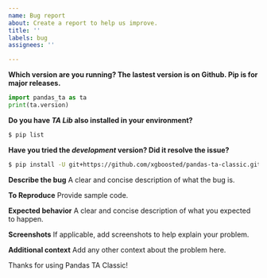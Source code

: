 ```yaml
---
name: Bug report
about: Create a report to help us improve.
title: ''
labels: bug
assignees: ''

---
```


**Which version are you running? The lastest version is on Github. Pip is for major releases.**
```python
import pandas_ta as ta
print(ta.version)
```

**Do you have _TA Lib_ also installed in your environment?**
```sh
$ pip list
```

**Have you tried the _development_ version? Did it resolve the issue?**
```sh
$ pip install -U git+https://github.com/xgboosted/pandas-ta-classic.git@development
```

**Describe the bug**
A clear and concise description of what the bug is.

**To Reproduce**
Provide sample code.

**Expected behavior**
A clear and concise description of what you expected to happen.

**Screenshots**
If applicable, add screenshots to help explain your problem.

**Additional context**
Add any other context about the problem here.

Thanks for using Pandas TA Classic!
